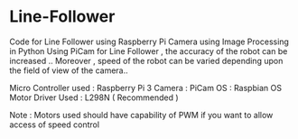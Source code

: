 # Line-Follower
Code for Line Follower using Raspberry Pi Camera using Image Processing in Python
Using PiCam for Line Follower , the accuracy of the robot can be increased .. Moreover , speed of the robot can be varied
depending upon the field of view of the camera..

Micro Controller used : Raspberry Pi 3
Camera : PiCam
OS : Raspbian OS
Motor Driver Used : L298N ( Recommended )

Note : Motors used should have capability of PWM if you want to allow access of speed control
